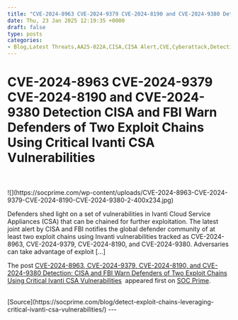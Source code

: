 ```yaml
---
title: "CVE-2024-8963 CVE-2024-9379 CVE-2024-8190 and CVE-2024-9380 Detection CISA and FBI Warn Defenders of Two Exploit Chains Using Critical Ivanti CSA Vulnerabilities"
date: Thu, 23 Jan 2025 12:19:35 +0000
draft: false
type: posts
categories: 
- Blog,Latest Threats,AA25-022A,CISA,CISA Alert,CVE,Cyberattack,Detection Content,Sigma,SOC Prime Platform,Threat Detection Marketplace,Threat Hunting Content,Vulnerability
---
```

# CVE-2024-8963 CVE-2024-9379 CVE-2024-8190 and CVE-2024-9380 Detection CISA and FBI Warn Defenders of Two Exploit Chains Using Critical Ivanti CSA Vulnerabilities

<br/>

<br/>
![](https://socprime.com/wp-content/uploads/CVE-2024-8963-CVE-2024-9379-CVE-2024-8190-CVE-2024-9380-2-400x234.jpg)

Defenders shed light on a set of vulnerabilities in Ivanti Cloud Service Appliances (CSA) that can be chained for further exploitation. The latest joint alert by CISA and FBI notifies the global defender community of at least two exploit chains using Invanti vulnerabilities tracked as CVE-2024-8963, CVE-2024-9379, CVE-2024-8190, and CVE-2024-9380. Adversaries can take advantage of exploit \[…\]

The post [CVE-2024-8963, CVE-2024-9379, CVE-2024-8190, and CVE-2024-9380 Detection: CISA and FBI Warn Defenders of Two Exploit Chains Using Critical Ivanti CSA Vulnerabilities](https://socprime.com/blog/detect-exploit-chains-leveraging-critical-ivanti-csa-vulnerabilities/)  appeared first on [SOC Prime](https://socprime.com).

<br/>
[Source](https://socprime.com/blog/detect-exploit-chains-leveraging-critical-ivanti-csa-vulnerabilities/)
---
